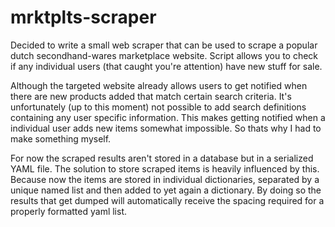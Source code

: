 # mrktplts-scraper

Decided to write a small web scraper that can be used to scrape a popular dutch secondhand-wares marketplace website. Script allows you to check if any individual users (that caught you're attention) have new stuff for sale.

Although the targeted website already allows users to get notified when there are new products added that match certain search criteria. It's unfortunately (up to this moment) not possible to add search definitions containing any user specific information. This makes getting notified when a individual user adds new items somewhat impossible. So thats why I had to make something myself.

For now the scraped results aren't stored in a database but in a serialized YAML file. The solution to store scraped items is heavily influenced by this. Because now the items are stored in individual dictionaries, separated by a unique named list and then added to yet again a dictionary. By doing so the results that get dumped will automatically receive the spacing required for a properly  formatted yaml list.
